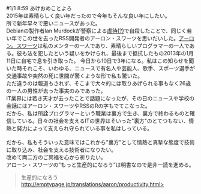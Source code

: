 #1/1 8:59
あけおめことよろ   
2015年は素晴らしく良い年だったので今年もそんな良い年にしたい。<br>
所で新年早々で悪いニュースがあった。<br> 
Debianの製作者Ian Murdockが警察による[虐待(?)](https://www.reddit.com/r/programming/comments/3ytdsi/ian_murdock_creator_of_debian_has_died/)で自殺したことで、同じく若い年でこの世を去ったRSS開発者のアーロン・スワーツを思いだいした。[アーロン。スワーツ](https://www.wikiwand.com/ja/%E3%82%A2%E3%83%BC%E3%83%AD%E3%83%B3%E3%83%BB%E3%82%B9%E3%83%AF%E3%83%BC%E3%83%84)は私のメンターの一人であり、素晴らしいプログラマーの一人である。彼も法を犯したという疑いをかけられ、最後まで抵抗したもの2013年の1月11日に自宅で息を引き取った。  今日から10日で3年になる。私はこの知らせを聞いた時それこそ、いわゆる、ニュースで有名人や芸能人、歌手、スポーツ選手が交通事故や突然の死に世間が驚くような形で私も驚いた。<br>
ただ違うのは報道もされず、そこまで大々的には取りあげられる事もなく26歳の一人の男性が去った事実のみであった。<br> 
IT業界には若き天才が去ったことで話題になったが、その日のニュースや学校の会話にはアーロン・スワーツやRSSのRの字もでてこなった。<br>
だから、私は所詮プログラマーという職業は裏方で生き、裏方で終わるものと確信している。日々の社会を支えるITの世界はそいった"裏方"のとてつもない、情熱と努力によって支えられ守られている事を私はしっている。<br>
<br>
だから、私もそういった意味ではこれから"裏方"として情熱と真摯な態度で技術に取り込み、社会を支える技術者になりたい。  
改めて両二方のご冥福を心から祈りたい。  
アローン・スワーツの”もっと生産的になろう”は明書なので是非一読を進める。  

>生産的になろう http://emptypage.jp/translations/aaron/productivity.html>
